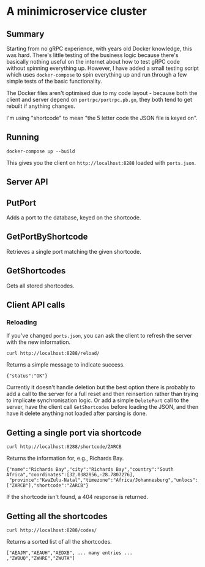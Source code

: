 # A minimicroservice cluster

## Summary

Starting from no gRPC experience, with years old Docker knowledge, this was hard.
There's little testing of the business logic because there's basically nothing
useful on the internet about how to test gRPC code without spinning everything
up. However, I have added a small testing script which uses `docker-compose`
to spin everything up and run through a few simple tests of the basic functionality.

The Docker files aren't optimised due to my code layout - because both the client
and server depend on `portrpc/portrpc.pb.go`, they both tend to get rebuilt if
anything changes.

I'm using "shortcode" to mean "the 5 letter code the JSON file is keyed on".

## Running

```
docker-compose up --build
```

This gives you the client on `http://localhost:8288` loaded with `ports.json`.

## Server API

## PutPort

Adds a port to the database, keyed on the shortcode.

## GetPortByShortcode

Retrieves a single port matching the given shortcode.

## GetShortcodes

Gets all stored shortcodes.

## Client API calls

### Reloading

If you've changed `ports.json`, you can ask the client to refresh the server
with the new information.

```
curl http://localhost:8288/reload/
```

Returns a simple message to indicate success.
```
{"status":"OK"}
```

Currently it doesn't handle deletion but the best option there is probably
to add a call to the server for a full reset and then reinsertion rather
than trying to implicate synchronisation logic. Or add a simple `DeletePort`
call to the server, have the client call `GetShortcodes` before loading
the JSON, and then have it delete anything not loaded after parsing is done.

## Getting a single port via shortcode

```
curl http://localhost:8288/shortcode/ZARCB
```

Returns the information for, e.g., Richards Bay.
```
{"name":"Richards Bay","city":"Richards Bay","country":"South Africa","coordinates":[32.0382856,-28.7807276],
 "province":"KwaZulu-Natal","timezone":"Africa/Johannesburg","unlocs":["ZARCB"],"shortcode":"ZARCB"}
```

If the shortcode isn't found, a 404 response is returned.

## Getting all the shortcodes

```
curl http://localhost:8288/codes/
```

Returns a sorted list of all the shortcodes.
```
["AEAJM","AEAUH","AEDXB", ... many entries ... ,"ZWBUQ","ZWHRE","ZWUTA"]
```
